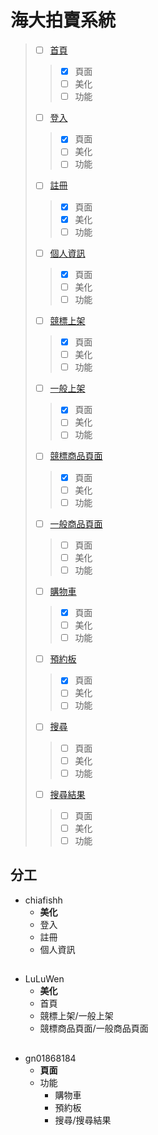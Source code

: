 # 海大拍賣系統
> - [ ] [首頁](https://gn01868184.github.io/NTOU-Auction-system.github.io/index.html) 
>> - [x] 頁面
>> - [ ] 美化
>> - [ ] 功能
> - [ ] [登入](https://gn01868184.github.io/NTOU-Auction-system.github.io/login.html) 
>> - [x] 頁面
>> - [ ] 美化
>> - [ ] 功能
> - [ ] [註冊](https://gn01868184.github.io/NTOU-Auction-system.github.io/registered.html) 
>> - [x] 頁面
>> - [x] 美化
>> - [ ] 功能
> - [ ] [個人資訊](https://gn01868184.github.io/NTOU-Auction-system.github.io/personal.html) 
>> - [x] 頁面
>> - [ ] 美化
>> - [ ] 功能
> - [ ] [競標上架](https://gn01868184.github.io/NTOU-Auction-system.github.io/bidding.html) 
>> - [x] 頁面
>> - [ ] 美化
>> - [ ] 功能
> - [ ] [一般上架](https://gn01868184.github.io/NTOU-Auction-system.github.io/commodity.html) 
>> - [x] 頁面
>> - [ ] 美化
>> - [ ] 功能
> - [ ] [競標商品頁面](https://gn01868184.github.io/NTOU-Auction-system.github.io/biddingPage.html) 
>> - [x] 頁面
>> - [ ] 美化
>> - [ ] 功能
> - [ ] [一般商品頁面](https://gn01868184.github.io/NTOU-Auction-system.github.io/error.html) 
>> - [ ] 頁面
>> - [ ] 美化
>> - [ ] 功能
> - [ ] [購物車](https://gn01868184.github.io/NTOU-Auction-system.github.io/index.html) 
>> - [x] 頁面
>> - [ ] 美化
>> - [ ] 功能
> - [ ] [預約板](https://gn01868184.github.io/NTOU-Auction-system.github.io/reservation.html) 
>> - [x] 頁面
>> - [ ] 美化
>> - [ ] 功能
> - [ ] [搜尋](https://gn01868184.github.io/NTOU-Auction-system.github.io/error.html) 
>> - [ ] 頁面
>> - [ ] 美化
>> - [ ] 功能
> - [ ] [搜尋結果](https://gn01868184.github.io/NTOU-Auction-system.github.io/error.html)
>> - [ ] 頁面
>> - [ ] 美化
>> - [ ] 功能

## 分工
* chiafishh
  * **美化**
  * 登入
  * 註冊
  * 個人資訊
## 
* LuLuWen
  * **美化**
  * 首頁
  * 競標上架/一般上架
  * 競標商品頁面/一般商品頁面
## 
* gn01868184
  * **頁面**
  * 功能
    * 購物車
    * 預約板
    * 搜尋/搜尋結果


